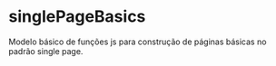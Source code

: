 # singlePageBasics
Modelo básico de funções js para construção de páginas básicas no padrão single page.
